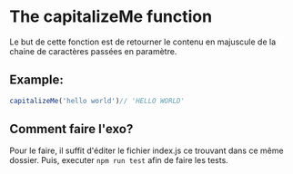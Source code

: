 # The capitalizeMe function
Le but de cette fonction est de retourner le contenu en majuscule de la chaine de caractères passées en paramètre.

## Example:
```js
capitalizeMe('hello world')// 'HELLO WORLD' 
```
## Comment faire l'exo?
Pour le faire, il suffit d'éditer le fichier index.js ce trouvant dans ce même dossier.
Puis, executer ``npm run test`` afin de faire les tests.
